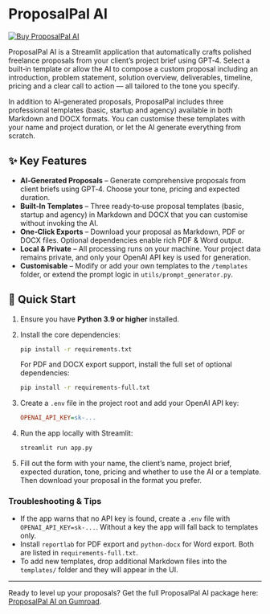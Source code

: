 # ProposalPal AI

[![Buy ProposalPal AI](https://img.shields.io/badge/Buy_on_Gumroad-proposalpal-brightgreen?logo=gumroad&style=for-the-badge)](https://aivorasol.gumroad.com/l/proposalpal)

ProposalPal AI is a Streamlit application that automatically crafts polished freelance proposals from your client’s project brief using GPT‑4. Select a built‑in template or allow the AI to compose a custom proposal including an introduction, problem statement, solution overview, deliverables, timeline, pricing and a clear call to action — all tailored to the tone you specify.

In addition to AI‑generated proposals, ProposalPal includes three professional templates (basic, startup and agency) available in both Markdown and DOCX formats. You can customise these templates with your name and project duration, or let the AI generate everything from scratch.

## ✨ Key Features

- **AI‑Generated Proposals** – Generate comprehensive proposals from client briefs using GPT‑4. Choose your tone, pricing and expected duration.
- **Built‑In Templates** – Three ready‑to‑use proposal templates (basic, startup and agency) in Markdown and DOCX that you can customise without invoking the AI.
- **One‑Click Exports** – Download your proposal as Markdown, PDF or DOCX files. Optional dependencies enable rich PDF & Word output.
- **Local & Private** – All processing runs on your machine. Your project data remains private, and only your OpenAI API key is used for generation.
- **Customisable** – Modify or add your own templates to the `/templates` folder, or extend the prompt logic in `utils/prompt_generator.py`.

## 🚀 Quick Start

1. Ensure you have **Python 3.9 or higher** installed.  
2. Install the core dependencies:

   ```bash
   pip install -r requirements.txt
   ```

   For PDF and DOCX export support, install the full set of optional dependencies:

   ```bash
   pip install -r requirements-full.txt
   ```

3. Create a `.env` file in the project root and add your OpenAI API key:

   ```ini
   OPENAI_API_KEY=sk-...
   ```

4. Run the app locally with Streamlit:

   ```bash
   streamlit run app.py
   ```

5. Fill out the form with your name, the client’s name, project brief, expected duration, tone, pricing and whether to use the AI or a template. Then download your proposal in the format you prefer.

### Troubleshooting & Tips

- If the app warns that no API key is found, create a `.env` file with `OPENAI_API_KEY=sk-...`. Without a key the app will fall back to templates only.
- Install `reportlab` for PDF export and `python-docx` for Word export. Both are listed in `requirements-full.txt`.
- To add new templates, drop additional Markdown files into the `templates/` folder and they will appear in the UI.

---

Ready to level up your proposals? Get the full ProposalPal AI package here: [ProposalPal AI on Gumroad](https://aivorasol.gumroad.com/l/proposalpal).
